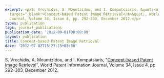 ```yaml
---
excerpt: <p>S. Vrochidis, A. Moumtzidou, and I. Kompatsiaris, &quot;<a href="http://dx.doi.org/10.1016/j.wpi.2012.07.002"
  target="_blank">Concept-based Patent Image Retrieval</a>&quot;, World Patent Information
  Journal, Volume 34, Issue 4, pp. 292-303, December 2012.</p>
types: publication
tags: journal_publications
publication_date: '2012-09-01T00:00:00'
layout: publication
title: Concept-based Patent Image Retrieval
date: '2012-07-02T18:27:15+03:00'
---
```

<p>S. Vrochidis, A. Moumtzidou, and I. Kompatsiaris, &quot;<a href="http://dx.doi.org/10.1016/j.wpi.2012.07.002" target="_blank">Concept-based Patent Image Retrieval</a>&quot;, World Patent Information Journal, Volume 34, Issue 4, pp. 292-303, December 2012.</p>
